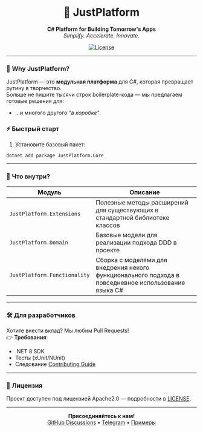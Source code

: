 <div align="center">

# 🚀 JustPlatform 
**C# Platform for Building Tomorrow's Apps**  
*Simplify. Accelerate. Innovate.*

[![License](https://img.shields.io/badge/License-Apache2.0-blue.svg)](https://github.com/just-squad/just-platform-dotnet/blob/main/LICENSE)

</div>

---

### 🌟 **Why JustPlatform?**
JustPlatform — это **модульная платформа** для C#, которая превращает рутину в творчество.  
Больше не пишите тысячи строк boilerplate-кода — мы предлагаем готовые решения для:

- ...и многого другого *"в коробке"*.

### ⚡ **Быстрый старт**
1. Установите базовый пакет:
```bash
dotnet add package JustPlatform.Core
```

---

### 🧩 **Что внутри?**
| Модуль             | Описание                          |
|---------------------|-----------------------------------|
| `JustPlatform.Extensions`   | Полезные методы расширений для существующих в стандартной библиотеке классов   |
| `JustPlatform.Domain`  | Базовые модели для реализации подхода DDD в проекте       |
| `JustPlatform.Functionality` | Сборка с моделями для внедрения некого функционального подхода в повседневное использование языка C#         |

---

### 🛠 **Для разработчиков**
Хотите внести вклад? Мы любим Pull Requests!  
👉 **Требования**:
- .NET 8 SDK
- Тесты (xUnit/NUnit)
- Следование [Contributing Guide](CONTRIBUTING.md)

---

### 📜 **Лицензия**
Проект доступен под лицензией Apache2.0 — подробности в [LICENSE](LICENSE).

---

<div align="center">
  
**Присоединяйтесь к нам!**  
[GitHub Discussions](https://github.com/just-squad/just-platform-dotnet/discussions) • [Telegram](https://t.me/bald_man_g) • [Примеры](https://github.com/just-squad/just-platform-dotnet/blob/main/examples)

</div>
